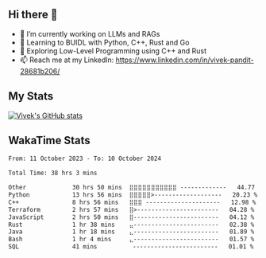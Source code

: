 ## Hi there 👋

- 🔭 I’m currently working on LLMs and RAGs
- 🌱 Learning to BUIDL with Python, C++, Rust and Go 
- 🤔 Exploring Low-Level Programming using C++ and Rust 
- 📫 Reach me at my LinkedIn: https://www.linkedin.com/in/vivek-pandit-28681b206/

## My Stats
[![Vivek's GitHub stats](https://github-readme-stats.vercel.app/api?username=ipanditi&show_icons=true&theme=dark)](https://ipanditi.github.io/)

## WakaTime Stats
<!--START_SECTION:waka-->

```txt
From: 11 October 2023 - To: 10 October 2024

Total Time: 38 hrs 3 mins

Other             30 hrs 50 mins  ⣿⣿⣿⣿⣿⣿⣿⣿⣿⣿⣿ -------------   44.77 %
Python            13 hrs 56 mins  ⣿⣿⣿⣿⣿>-------------------   20.23 %
C++               8 hrs 56 mins   ⣿⣿⣿ ---------------------   12.98 %
Terraform         2 hrs 57 mins   ⣿>-----------------------   04.28 %
JavaScript        2 hrs 50 mins   ⣿------------------------   04.12 %
Rust              1 hr 38 mins    ⣤------------------------   02.38 %
Java              1 hr 18 mins    ⣄------------------------   01.89 %
Bash              1 hr 4 mins     ⣄------------------------   01.57 %
SQL               41 mins          ------------------------   01.01 %
```

<!--END_SECTION:waka-->


